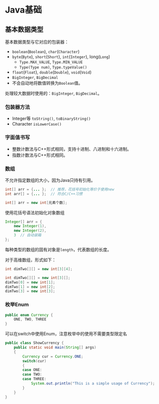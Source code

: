 # Java基础

## 基本数据类型

基本数据类型与它对应的包装器：

- `boolean`(`Boolean`), `char`(`Character`)
- `byte`(`Byte`), `short`(`Short`), `int`(`Integer`), long(`Long`)
  - `Type.MAX_VALUE`, `Type.MIN_VALUE`
  - `Type(Type num)`, `Type.typeValue()`
- `float`(`Float`), `double`(`Double`), `void`(`Void`)
- `BigInteger`, `BigDecimal`
- 不会自动地将数值转换为`Boolean`值。

处理较大数据时使用的：`BigInteger`, `BigDecimal`。

### 包装器方法

- Integer等 `toString()`, `toBinaryString()`
- Character `isLowerCase()`

### 字面值书写

- 整数计数法与C++形式相同，支持十进制、八进制和十六进制。
- 指数计数法与C++形式相同。

### 数组

不允许指定数组的大小，因为Java只持有引用。

```java
int[] arr = {... };  // 推荐，花括号初始化等价于使用new
int arr[] = {... };  // 符合C/C++习惯
```

```java
int[] arr = new int[元素个数];
```

使用花括号语法初始化对象数组

```java
Integer[] arr = {
    new Integer(1),
    new Integer(2),
    3  // 自动装箱
};
```

每种类型的数组的固有对象是`length`，代表数组的长度。

对于高维数组，形式如下：

```java
int dimTwo[][] = new int[3][4];

int dimTwo[][] = new int[3][];
dimTwo[0] = new int[1];
dimTwo[1] = new int[2];
dimTwo[3] = new int[3];
```

### 枚举Enum

```java
public enum Currency {
    ONE, TWO, THREE
}
```

可以在switch中使用Enum，注意枚举中的使用不需要类型限定名

```java
public class ShowCurrency {
    public static void main(String[] args)
    {
        Currency cur = Currency.ONE;
        switch(cur)
        {
        case ONE:
        case TWO:
        case THREE:
            System.out.println("This is a simple usage of Currency");
        }
    }
}
```
